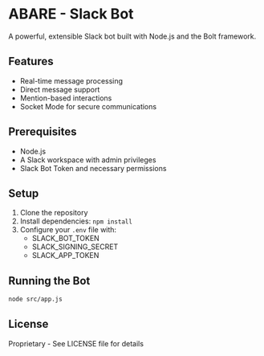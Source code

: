 ﻿# ABARE - Slack Bot

A powerful, extensible Slack bot built with Node.js and the Bolt framework.

## Features
- Real-time message processing
- Direct message support
- Mention-based interactions
- Socket Mode for secure communications

## Prerequisites
- Node.js
- A Slack workspace with admin privileges
- Slack Bot Token and necessary permissions

## Setup
1. Clone the repository
2. Install dependencies: `npm install`
3. Configure your `.env` file with:
   - SLACK_BOT_TOKEN
   - SLACK_SIGNING_SECRET
   - SLACK_APP_TOKEN

## Running the Bot
```bash
node src/app.js
```

## License
Proprietary - See LICENSE file for details
